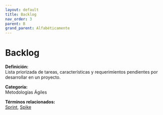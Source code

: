 ```yaml
---
layout: default
title: Backlog
nav_order: 3
parent: B
grand_parent: Alfabéticamente
---
```


# Backlog

**Definición:**  
Lista priorizada de tareas, características y requerimientos pendientes por desarrollar en un proyecto.

**Categoría:**  
Metodologías Ágiles 
  


**Términos relacionados:**  
[Sprint](https://maleniski.github.io/diccionario-angl-tec-mx/docs/alfabeticamente/S/sprint.html), [Spike](https://maleniski.github.io/diccionario-angl-tec-mx/docs/alfabeticamente/S/spike.html)

